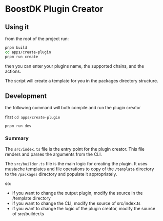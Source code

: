 # BoostDK Plugin Creator

## Using it

from the root of the project run:

```bash
pnpm build
cd apps/create-plugin
pnpm run create
```

then you can enter your plugins name, the supported chains, and the actions.

The script will create a template for you in the packages directory structure.


## Development

the following command will both compile and run the plugin creator

first `cd apps/create-plugin`

`pnpm run dev`


### Summary

The `src/index.ts` file is the entry point for the plugin creator. This file renders and parses the arguments from the CLI.

The `src/builder.ts` file is the main logic for creating the plugin. It uses mustache templates and file operations to copy of the `/template` directory to the `/packages` directory and populate it appropriately.

so:

 * if you want to change the output plugin, modify the source in the /template directory
 * if you want to change the CLI, modify the source of src/index.ts
 * if you want to change the logic of the plugin creator, modify the source of src/builder.ts